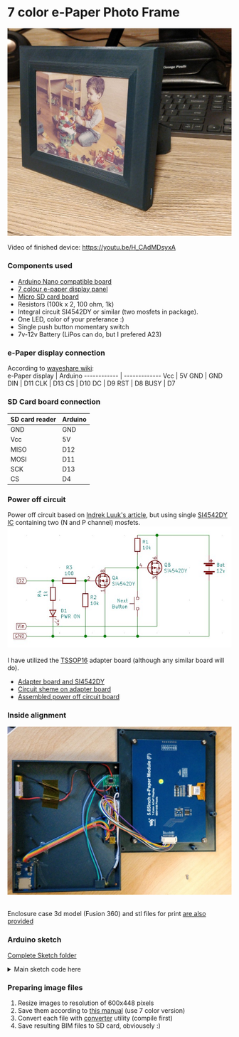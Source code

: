 # 7 color e-Paper Photo Frame

![eFrame](https://github.com/geoavia/E-Paper-Photo-Frame/blob/main/eframe2.jpg)

Video of finished device: https://youtu.be/H_CAdMDsyxA

### Components used

* [Arduino Nano compatible board](https://www.amazon.com/dp/B07G99NNXL)
* [7 colour e-paper display panel](https://www.waveshare.com/product/displays/e-paper/epaper-1/5.65inch-e-paper-module-f.htm)
* [Micro SD card board](https://www.amazon.com/gp/product/B07BJ2P6X6)
* Resistors (100k x 2, 100 ohm, 1k)
* Integral circuit SI4542DY or similar (two mosfets in package).
* One LED, color of your preferance :)
* Single push button momentary switch
* 7v-12v Battery (LiPos can do, but I prefered A23)

### e-Paper display connection
According to [waveshare wiki](https://www.waveshare.com/wiki/5.65inch_e-Paper_Module_(F)):<br>
e-Paper display | Arduino
------------ | -------------
Vcc | 5V
GND | GND
DIN | D11
CLK | D13
CS | D10
DC | D9
RST | D8
BUSY | D7

### SD Card board connection
SD card reader | Arduino
------------ | -------------
GND | GND
Vcc | 5V
MISO | D12
MOSI | D11
SCK | D13
CS | D4

### Power off circuit
Power off circuit based on [Indrek Luuk's article](https://circuitjournal.com/arduino-auto-power-off), but using single [SI4542DY IC](https://www.onsemi.com/pdf/datasheet/si4542dy-d.pdf) containing two (N and P channel) mosfets.<br>
![Power off](https://github.com/geoavia/E-Paper-Photo-Frame/blob/main/circuit_pwr.jpg)<br><br>
I have utilized the [TSSOP16](https://www.amazon.com/dp/B00O9W6RLQ) adapter board (although any similar board will do).<br>
* [Adapter board and SI4542DY](https://github.com/geoavia/E-Paper-Photo-Frame/blob/main/ssop16_and_chip.jpg)
* [Circuit sheme on adapter board](https://github.com/geoavia/E-Paper-Photo-Frame/blob/main/ssop16.jpg)
* [Assembled power off circuit board](https://github.com/geoavia/E-Paper-Photo-Frame/blob/main/ssop16_assembled.jpg)

### Inside alignment
![Inside](https://github.com/geoavia/E-Paper-Photo-Frame/blob/main/insides.jpg)<br><br>

Enclosure case 3d model (Fusion 360) and stl files for print [are also provided](https://github.com/geoavia/E-Paper-Photo-Frame/tree/main/enclosure)

### Arduino sketch

[Complete Sketch folder](https://github.com/geoavia/E-Paper-Photo-Frame/tree/main/epaper7c)<br>

<details>
<summary>
Main sketch code here
</summary>

```C++
#include <SPI.h>
#include <SD.h>
#include "epd5in65f.h"

#define LOG_NAME "/log.inc"
#define MAX_NAME 32

// Shut down activate pin
const int shutDownPin = 2;

void setup() {

  pinMode(shutDownPin, OUTPUT);
  digitalWrite(shutDownPin, HIGH);   // prevent power off timer

  // put your setup code here, to run once:
  Serial.begin(9600);

  Serial.print("Initializing SD card...");
  if (!SD.begin(4)) {
    Serial.println("failed!");
    delay(5000);
    exit(1);
  }
  Serial.println("done.");

  char imgFileName[MAX_NAME];
  unsigned long logSize = 0;

  memset(imgFileName, 0, MAX_NAME);

  File logFile = SD.open(LOG_NAME, FILE_WRITE);
  if (logFile) {
    logSize = logFile.size();
    Serial.print("Log size: ");
    Serial.println(logSize);
    logFile.write('.');
    logFile.close();
  }

  NextFileName(logSize, imgFileName);

  File imgFile = SD.open(imgFileName, FILE_READ);
  if (imgFile) {
    unsigned long fs = imgFile.size();
    Serial.print("Show image: ");
    Serial.print(imgFileName);
    Serial.print(" (");
    Serial.print(fs);
    Serial.println(" bytes)...");

    int x = 0;
    int y = 0;
    UBYTE bp;

    /////////////////////////////////////////////
    // start e-Paper code
    
    Epd epd;
    if (epd.Init() == 0) {
      Serial.println("e-Paper: init ok");

      epd.Clear(EPD_5IN65F_WHITE);
      Serial.println("e-Paper: clear");
      
      epd.SendCommand(0x61);//Set Resolution setting
      epd.SendData(0x02);
      epd.SendData(0x58);
      epd.SendData(0x01);
      epd.SendData(0xC0);
      epd.SendCommand(0x10);
  
      while (imgFile.available()) {
        bp = imgFile.read();
        epd.SendData(bp);
        x++;
        if (x == 300) {
          y++;
          x = 0;
        }
      }
  
      epd.SendCommand(0x04);//0x04
      epd.EPD_5IN65F_BusyHigh();
      epd.SendCommand(0x12);//0x12
      epd.EPD_5IN65F_BusyHigh();
      epd.SendCommand(0x02);  //0x02
      epd.EPD_5IN65F_BusyLow();
  
      Serial.println("e-Paper: image sent");

      epd.Sleep();
      Serial.println("e-Paper: sleep");
  
      // end e-Paper code
      /////////////////////////////////////////////
    } else {
      Serial.println("e-Paper: init failed!");
    }
    
    imgFile.close();
  } else {
    Serial.print("error opening image file: ");
    Serial.println(imgFileName);
    exit(1);
  }

  Serial.println("Complete");
  delay(2000);
}

void loop() {
  //digitalWrite(shutDownPin, LOW);
  //delay(1000);
  //digitalWrite(shutDownPin, HIGH);
  delay(5000);
  digitalWrite(shutDownPin, LOW);   // power off circuit
}

void NextFileName(unsigned long logSize, char *fname) {
  int count = 0;
  File dir = SD.open("/");
  File file;
  // first loop for counting files...
  while (file = dir.openNextFile()) {
    if (file.isDirectory() || file.size() != 134400) {
      file.close();
      continue;
    }
    Serial.println(file.name());
    file.close();
    count++;
  }
  Serial.print("Total images: ");
  Serial.println(count);
  dir.rewindDirectory();
  logSize = logSize % count;
  count = 0;
  // ... and second loop for finding next file. I know its's wierd but it works :) 
  while (file = dir.openNextFile()) {
    if (file.isDirectory() || file.size() != 134400) {
      file.close();
      continue;
    }
    if (logSize == count) {
      strcpy(fname, file.name());
    }
    file.close();
    count++;
  }
  Serial.print("Current index: ");
  Serial.println(logSize);
  dir.close();  
}
```
</details>


### Preparing image files

1. Resize images to resolution of 600x448 pixels
2. Save them according to [this manual](https://www.waveshare.com/wiki/E-Paper_Floyd-Steinberg) (use 7 color version)
3. Convert each file with [converter](https://github.com/geoavia/E-Paper-Photo-Frame/tree/main/converter) utility (compile first)
4. Save resulting BIM files to SD card, obviousely :)
